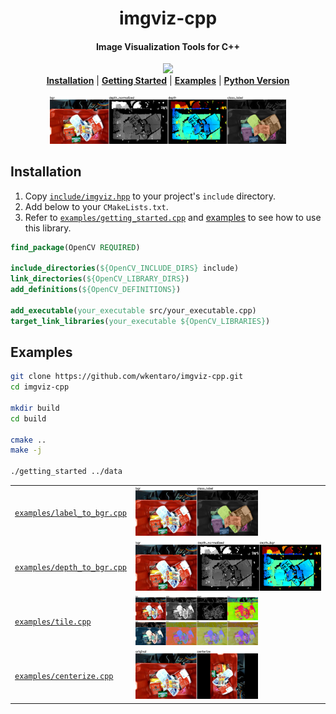 <h1 align="center">
  imgviz-cpp
</h1>

<h4 align="center">
  Image Visualization Tools for C++
</h4>

<div align="center">
  <a href="https://github.com/wkentaro/imgviz-cpp/actions">
    <img src="https://github.com/wkentaro/imgviz-cpp/workflows/ci/badge.svg">
  </a>
</div>

<div align="center">
  <a href="#installation"><b>Installation</b></a> |
  <a href="examples/getting_started.cpp"><b>Getting Started</b></a> |
  <a href="#examples"><b>Examples</b></a> |
  <a href="https://github.com/wkentaro/imgviz"><b>Python Version</b></a>
</div>

<br/>

<div align="center">
  <img src=".readme/getting_started.png" width="75%">
</div>

## Installation

1. Copy [`include/imgviz.hpp`](include/imgviz.hpp) to
  your project's `include` directory.
1. Add below to your `CMakeLists.txt`.
1. Refer to [`examples/getting_started.cpp`](examples/getting_started.cpp)
   and [examples](#examples) to see how to use this library.

```cmake
find_package(OpenCV REQUIRED)

include_directories(${OpenCV_INCLUDE_DIRS} include)
link_directories(${OpenCV_LIBRARY_DIRS})
add_definitions(${OpenCV_DEFINITIONS})

add_executable(your_executable src/your_executable.cpp)
target_link_libraries(your_executable ${OpenCV_LIBRARIES})
```

## Examples

```bash
git clone https://github.com/wkentaro/imgviz-cpp.git
cd imgviz-cpp

mkdir build
cd build

cmake ..
make -j

./getting_started ../data
```

<table>
  <tr>
    <td>
      <a href="examples/label_to_bgr.cpp">
        <code>examples/label_to_bgr.cpp</code>
      </a>
    </td>
    <td><img src=".readme/label_to_bgr.png" width="66%"></td>
  </tr>
  <tr>
    <td>
      <a href="examples/depth_to_bgr.cpp">
        <code>examples/depth_to_bgr.cpp</code>
      </a>
    </td>
    <td><img src=".readme/depth_to_bgr.png" width="100%"></td>
  </tr>
  <tr>
    <td>
      <a href="examples/tile.cpp">
        <code>examples/tile.cpp</code>
      </a>
    </td>
    <td><img src=".readme/tile.png" width="66%"></td>
  </tr>
  <tr>
    <td>
      <a href="examples/centerize.cpp">
        <code>examples/centerize.cpp</code>
      </a>
    </td>
    <td><img src=".readme/centerize.png" width="66%"></td>
  </tr>
</table>
